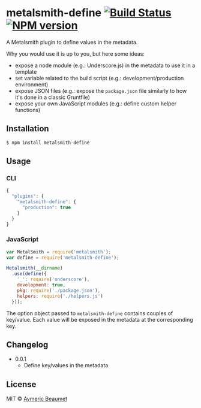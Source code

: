 # metalsmith-define [![Build Status](https://travis-ci.org/aymericbeaumet/metalsmith-define.svg?branch=master)](https://travis-ci.org/aymericbeaumet/metalsmith-define) [![NPM version](https://badge.fury.io/js/metalsmith-define.svg)](http://badge.fury.io/js/metalsmith-define)

A Metalsmith plugin to define values in the metadata.

Why you would use it is up to you, but here some ideas:
- expose a node module (e.g.: Underscore.js) in the metadata to use it in a
  template
- set variable related to the build script (e.g.: development/production
  environment)
- expose JSON files (e.g.: expose the `package.json` file similarly to how
  it's done in a classic Gruntfile)
- expose your own JavaScript modules (e.g.: define custom helper functions)

## Installation

```javascript
$ npm install metalsmith-define
```

## Usage

### CLI

```javascript
{
  "plugins": {
    "metalsmith-define": {
      "production": true
    }
  }
}
```

### JavaScript

```javascript
var MetalSmith = require('metalsmith');
var define = require('metalsmith-define');

Metalsmith(__dirname)
  .use(define({
    '_': require('underscore'),
    development: true,
    pkg: require('./package.json'),
    helpers: require('./helpers.js')
  }));
```

The option object passed to `metalsmith-define` contains couples of key/value.
Each value will be exposed in the metadata at the corresponding key.

## Changelog

* 0.0.1
  * Define key/values in the metadata

## License

MIT © [Aymeric Beaumet](http://beaumet.me)
